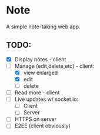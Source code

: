 # Note

A simple note-taking web app.

## TODO:
* [x] Display notes - client
* [ ] Manage (edit,delete,etc) - client:
    * [x] view enlarged
    * [x] edit
    * [ ] delete
* [ ] Read more - client
* [ ] Live updates w/ socket.io:
    * [ ] Client
    * [ ] Server

* [ ] HTTPS on server
* [ ] E2EE (client obviously)